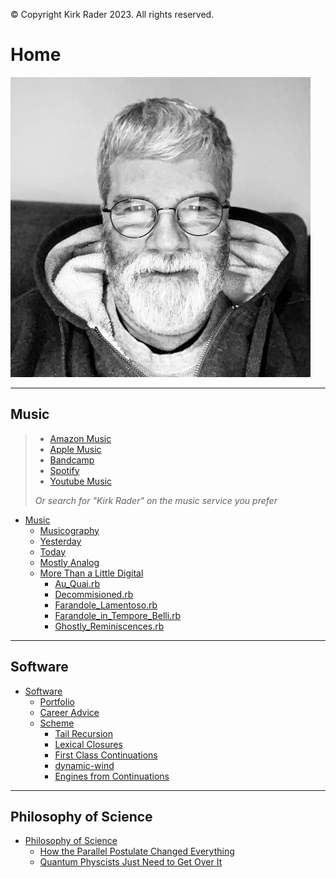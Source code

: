 &copy; Copyright Kirk Rader 2023. All rights reserved.

# Home

![Kirk Rader](kirk.png)

---

## Music

> - [Amazon Music](amazon.md)
> - [Apple Music](apple.md)
> - [Bandcamp](bandcamp.md)
> - [Spotify](spotify.md)
> - [Youtube Music](youtube.md)
>
> _Or search for "Kirk Rader" on the music service you prefer_

- [Music](music/music.md)
  - [Musicography](music/musicography/musicography.md)
  - [Yesterday](music/yesterday.md)
  - [Today](music/today.md)
  - [Mostly Analog](music/analog.md)
  - [More Than a Little Digital](music/digital.md)
    - [Au_Quai.rb](music/sonicpi/Au_Quai.md)
    - [Decommisioned.rb](music/sonicpi/Decommisioned.md)
    - [Farandole_Lamentoso.rb](music/sonicpi/Farandole_Lamentoso.md)
    - [Farandole_in_Tempore_Belli.rb](music/sonicpi/Farandole_in_Tempore_Belli.md)
    - [Ghostly_Reminiscences.rb](music/sonicpi/Ghostly_Reminiscences.md)

---

## Software

- [Software](software/software.md)
  - [Portfolio](https://github.com/parasaurolophus)
  - [Career Advice](software/advice.md)
  - [Scheme](software/scheme/scheme.md)
    - [Tail Recursion](software/scheme/tail-recursion.md)
    - [Lexical Closures](software/scheme/lexical-closures.md)
    - [First Class Continuations](software/scheme/call-cc.md)
    - [dynamic-wind](software/scheme/dynamic-wind.md)
    - [Engines from Continuations](software/scheme/engines.md)

---

## Philosophy of Science

- [Philosophy of Science](philosophy/philosophy.md)
  - [How the Parallel Postulate Changed Everything](philosophy/computability.md)
  - [Quantum Physcists Just Need to Get Over It](philosophy/quanta.md)
